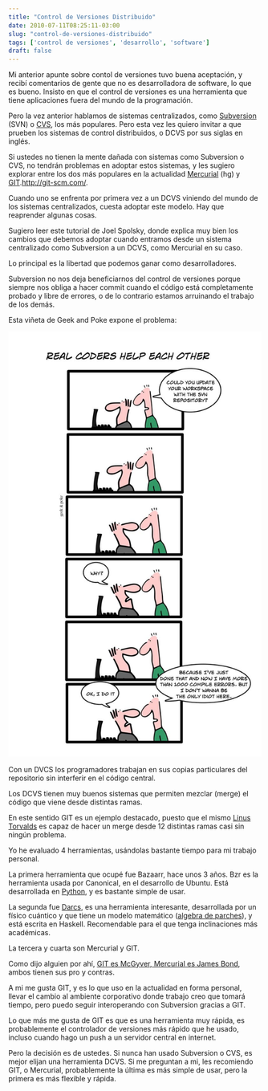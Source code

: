 ```yaml
---
title: "Control de Versiones Distribuido"
date: 2010-07-11T08:25:11-03:00
slug: "control-de-versiones-distribuido"
tags: ['control de versiones', 'desarrollo', 'software']
draft: false
---
```


Mi anterior apunte sobre contol de versiones tuvo buena aceptación, y
recibí comentarios de gente que no es desarrolladora de software, lo que
es bueno. Insisto en que el control de versiones es una herramienta que
tiene aplicaciones fuera del mundo de la programación.

Pero la vez anterior hablamos de sistemas centralizados, como
[Subversion](http://subversion.apache.org/) (SVN) o
[CVS](http://www.nongnu.org/cvs), los más populares. Pero esta vez les
quiero invitar a que prueben los sistemas de control distribuidos, o
DCVS por sus siglas en inglés.

Si ustedes no tienen la mente dañada con sistemas como Subversion o CVS,
no tendrán problemas en adoptar estos sistemas, y les sugiero explorar
entre los dos más populares en la actualidad
[Mercurial](http://mercurial.selenic.com/) (hg) y
[GIT](http://git-scm.com/).<http://git-scm.com/>.

Cuando uno se enfrenta por primera vez a un DCVS viniendo del mundo de
los sistemas centralizados, cuesta adoptar este modelo. Hay que
reaprender algunas cosas.

Sugiero leer este tutorial de Joel Spolsky, donde explica muy bien los
cambios que debemos adoptar cuando entramos desde un sistema
centralizado como Subversion a un DCVS, como Mercurial en su caso.

Lo principal es la libertad que podemos ganar como desarrolladores.

Subversion no nos deja beneficiarnos del control de versiones porque
siempre nos obliga a hacer commit cuando el código está completamente
probado y libre de errores, o de lo contrario estamos arruinando el
trabajo de los demás.

Esta viñeta de Geek and Poke expone el problema:

![problemas\_con\_svn2.jpg](problemas_con_svn2.jpg)

Con un DVCS los programadores trabajan en sus copias particulares del
repositorio sin interferir en el código central.

Los DCVS tienen muy buenos sistemas que permiten mezclar (merge) el
código que viene desde distintas ramas.

En este sentido GIT es un ejemplo destacado, puesto que el mismo 
[Linus Torvalds](http://torvalds-family.blogspot.com/) es capaz de hacer un
merge desde 12 distintas ramas casi sin ningún problema.

Yo he evaluado 4 herramientas, usándolas bastante tiempo para mi trabajo
personal.

La primera herramienta que ocupé fue Bazaarr, hace unos 3 años. Bzr es
la herramienta usada por Canonical, en el desarrollo de Ubuntu. Está
desarrollada en [Python](http://www.python.org/), y es bastante simple
de usar.

La segunda fue [Darcs](http://darcs.net/), es una herramienta
interesante, desarrollada por un físico cuántico y que tiene un modelo
matemático ([algebra de parches](http://darcs.net/manual/node9.html#Patch)), y está escrita en
Haskell. Recomendable para el que tenga inclinaciones más académicas.

La tercera y cuarta son Mercurial y GIT.

Como dijo alguien por ahí, [GIT es McGyver, Mercurial es James Bond](http://importantshock.wordpress.com/2008/08/07/git-vs-mercurial/),
ambos tienen sus pro y contras.

A mi me gusta GIT, y es lo que uso en la actualidad en forma personal,
llevar el cambio al ambiente corporativo donde trabajo creo que tomará
tiempo, pero puedo seguir interoperando con Subversion gracias a GIT.

Lo que más me gusta de GIT es que es una herramienta muy rápida, es
probablemente el controlador de versiones más rápido que he usado,
incluso cuando hago un push a un servidor central en internet.

Pero la decisión es de ustedes. Si nunca han usado Subversion o CVS, es
mejor elijan una herramienta DCVS. Si me preguntan a mi, les recomiendo
GIT, o Mercurial, probablemente la última es más simple de usar, pero la
primera es más flexible y rápida.

